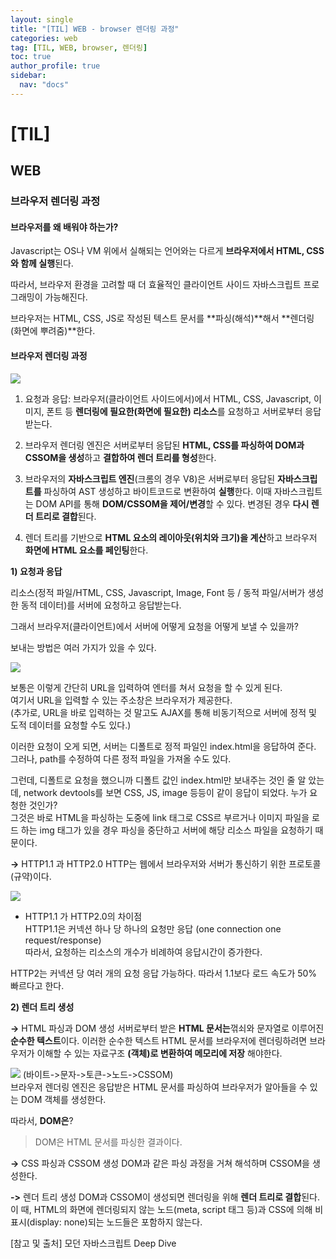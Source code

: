 ```yaml
---
layout: single
title: "[TIL] WEB - browser 렌더링 과정"
categories: web
tag: [TIL, WEB, browser, 렌더링]
toc: true
author_profile: true
sidebar:
  nav: "docs"
---
```


# [TIL]

## WEB

### 브라우저 렌더링 과정

#### **브라우저를 왜 배워야 하는가?**

Javascript는 OS나 VM 위에서 실해되는 언어와는 다르게 **브라우저에서 HTML, CSS와 함께 실행**된다.

따라서, 브라우저 환경을 고려할 때 더 효율적인 클라이언트 사이드 자바스크립트 프로그래밍이 가능해진다.

브라우저는 HTML, CSS, JS로 작성된 텍스트 문서를 **파싱(해석)**해서 **렌더링(화면에 뿌려줌)**한다.

#### 브라우저 렌더링 과정

![](https://images.velog.io/images/jisu129/post/2e34cc1f-181d-4a5d-8473-4d8cf3e63b3e/%EB%B8%8C%EB%9D%BC%EC%9A%B0%EC%A0%80%20%EB%A0%8C%EB%8D%94%EB%A7%81%20%EA%B3%BC%EC%A0%95.png)

1. 요청과 응답: 브라우저(클라이언트 사이드에서)에서 HTML, CSS, Javascript, 이미지, 폰트 등 **렌더링에 필요한(화면에 필요한) 리소스**를 요청하고 서버로부터 응답 받는다.

2. 브라우저 렌더링 엔진은 서버로부터 응답된 **HTML, CSS를 파싱하여 DOM과 CSSOM을 생성**하고 **결합하여 렌더 트리를 형성**한다.

3. 브라우저의 **자바스크립트 엔진**(크롬의 경우 V8)은 서버로부터 응답된 **자바스크립트를** 파싱하여 AST 생성하고 바이트코드로 변환하여 **실행**한다.
   이때 자바스크립트는 DOM API를 통해 **DOM/CSSOM을 제어/변경**할 수 있다. 변경된 경우 **다시 렌더 트리로 결합**된다.

4. 렌더 트리를 기반으로 **HTML 요소의 레이아웃(위치와 크기)을 계산**하고 브라우저 **화면에 HTML 요소를 페인팅**한다.

**1) 요청과 응답**

리소스(정적 파일/HTML, CSS, Javascript, Image, Font 등 / 동적 파일/서버가 생성한 동적 데이터)를 서버에 요청하고 응답받는다.

그래서 브라우저(클라이언트)에서 서버에 어떻게 요청을 어떻게 보낼 수 있을까?

보내는 방법은 여러 가지가 있을 수 있다.

![](https://images.velog.io/images/jisu129/post/c41826f5-ddc7-48ab-a780-d3e0a253fd71/URI.png)

보통은 이렇게 간단히 URL을 입력하여 엔터를 쳐서 요청을 할 수 있게 된다.
<br>여기서 URL을 입력할 수 있는 주소창은 브라우저가 제공한다.
<br>(추가로, URL을 바로 입력하는 것 말고도 AJAX를 통해 비동기적으로 서버에 정적 및 도적 데이터를 요청할 수도 있다.)

이러한 요청이 오게 되면, 서버는 디폴트로 정적 파일인 index.html을 응답하여 준다. <br>그러나, path를 수정하여 다른 정적 파일을 가져올 수도 있다.

그런데, 디폴트로 요청을 했으니까 디폴트 값인 index.html만 보내주는 것인 줄 알 았는데, network devtools를 보면 CSS, JS, image 등등이 같이 응답이 되었다. 누가 요청한 것인가?
<br>그것은 바로 HTML을 파싱하는 도중에 link 태그로 CSS르 부르거나 이미지 파일을 로드 하는 img 태그가 있을 경우 파싱을 중단하고 서버에 해당 리소스 파일을 요청하기 때문이다.

**->** HTTP1.1 과 HTTP2.0
HTTP는 웹에서 브라우저와 서버가 통신하기 위한 프로토콜(규약)이다.

![](https://images.velog.io/images/jisu129/post/21dc1fb9-1cac-4fe9-8a12-045c1c388ce5/HTTP1_1VSHTTP2.png)

- HTTP1.1 가 HTTP2.0의 차이점
  <br>HTTP1.1은 커넥션 하나 당 하나의 요청만 응답 (one connection one request/response)
  <br>따라서, 요청하는 리소스의 개수가 비례하여 응답시간이 증가한다.

HTTP2는 커넥션 당 여러 개의 요청 응답 가능하다. 따라서 1.1보다 로드 속도가 50% 빠르다고 한다.

**2) 렌더 트리 생성**

**->** HTML 파싱과 DOM 생성
서버로부터 받은 **HTML 문서는**꺾쇠와 문자열로 이루어진 **순수한 텍스트**이다. 이러한 순수한 텍스트 HTML 문서를 브라우저에 렌더링하려면 브라우저가 이해할 수 있는 자료구조 **(객체)로 변환하여 메모리에 저장** 해야한다.

![](https://images.velog.io/images/jisu129/post/1ffb76fd-e53c-4166-a61f-a979cd3356cf/dom%20%EC%83%9D%EC%84%B1.png)
(바이트->문자->토큰->노드->CSSOM)
<br>브라우저 렌더링 엔진은 응답받은 HTML 문서를 파싱하여 브라우저가 알아들을 수 있는 DOM 객체를 생성한다.

따라서, **DOM은**?

> DOM은 HTML 문서를 파싱한 결과이다.

**->** CSS 파싱과 CSSOM 생성
DOM과 같은 파싱 과정을 거쳐 해석하며 CSSOM을 생성한다.

**->** 렌더 트리 생성
DOM과 CSSOM이 생성되면 렌더링을 위해 **렌더 트리로 결합**된다.
이 때, HTML의 화면에 렌더링되지 않는 노드(meta, script 태그 등)과 CSS에 의해 비표시(display: none)되는 노드들은 포함하지 않는다.

[참고 및 출처] 모던 자바스크립트 Deep Dive
